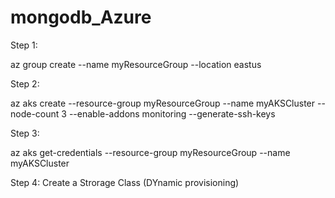 # mongodb_Azure

Step 1: 

az group create --name myResourceGroup --location eastus


Step 2: 

az aks create --resource-group myResourceGroup --name myAKSCluster --node-count 3 --enable-addons monitoring --generate-ssh-keys

Step 3:

az aks get-credentials --resource-group myResourceGroup --name myAKSCluster

Step 4: Create a Strorage Class (DYnamic provisioning)


